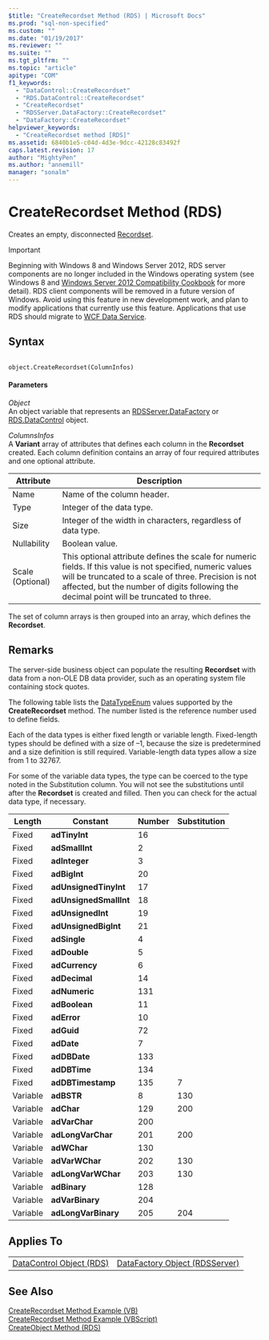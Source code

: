 ```yaml
---
$title: "CreateRecordset Method (RDS) | Microsoft Docs"
ms.prod: "sql-non-specified"
ms.custom: ""
ms.date: "01/19/2017"
ms.reviewer: ""
ms.suite: ""
ms.tgt_pltfrm: ""
ms.topic: "article"
apitype: "COM"
f1_keywords: 
  - "DataControl::CreateRecordset"
  - "RDS.DataControl::CreateRecordset"
  - "CreateRecordset"
  - "RDSServer.DataFactory::CreateRecordset"
  - "DataFactory::CreateRecordset"
helpviewer_keywords: 
  - "CreateRecordset method [RDS]"
ms.assetid: 6840b1e5-c04d-4d3e-9dcc-42128c83492f
caps.latest.revision: 17
author: "MightyPen"
ms.author: "annemill"
manager: "sonalm"
---
```

# CreateRecordset Method (RDS)
Creates an empty, disconnected [Recordset](../../../ado/reference/ado-api/recordset-object-ado.md).  
  
> [!IMPORTANT]
>  Beginning with Windows 8 and Windows Server 2012, RDS server components are no longer included in the Windows operating system (see Windows 8 and [Windows Server 2012 Compatibility Cookbook](https://www.microsoft.com/en-us/download/details.aspx?id=27416) for more detail). RDS client components will be removed in a future version of Windows. Avoid using this feature in new development work, and plan to modify applications that currently use this feature. Applications that use RDS should migrate to [WCF Data Service](http://go.microsoft.com/fwlink/?LinkId=199565).  
  
## Syntax  
  
```  
  
object.CreateRecordset(ColumnInfos)  
```  
  
#### Parameters  
 *Object*  
 An object variable that represents an [RDSServer.DataFactory](../../../ado/reference/rds-api/datafactory-object-rdsserver.md) or [RDS.DataControl](../../../ado/reference/rds-api/datacontrol-object-rds.md) object.  
  
 *ColumnsInfos*  
 A **Variant** array of attributes that defines each column in the **Recordset** created. Each column definition contains an array of four required attributes and one optional attribute.  
  
|Attribute|Description|  
|---------------|-----------------|  
|Name|Name of the column header.|  
|Type|Integer of the data type.|  
|Size|Integer of the width in characters, regardless of data type.|  
|Nullability|Boolean value.|  
|Scale (Optional)|This optional attribute defines the scale for numeric fields. If this value is not specified, numeric values will be truncated to a scale of three. Precision is not affected, but the number of digits following the decimal point will be truncated to three.|  
  
 The set of column arrays is then grouped into an array, which defines the **Recordset**.  
  
## Remarks  
 The server-side business object can populate the resulting **Recordset** with data from a non-OLE DB data provider, such as an operating system file containing stock quotes.  
  
 The following table lists the [DataTypeEnum](../../../ado/reference/ado-api/datatypeenum.md) values supported by the **CreateRecordset** method. The number listed is the reference number used to define fields.  
  
 Each of the data types is either fixed length or variable length. Fixed-length types should be defined with a size of –1, because the size is predetermined and a size definition is still required. Variable-length data types allow a size from 1 to 32767.  
  
 For some of the variable data types, the type can be coerced to the type noted in the Substitution column. You will not see the substitutions until after the **Recordset** is created and filled. Then you can check for the actual data type, if necessary.  
  
|Length|Constant|Number|Substitution|  
|------------|--------------|------------|------------------|  
|Fixed|**adTinyInt**|16||  
|Fixed|**adSmallInt**|2||  
|Fixed|**adInteger**|3||  
|Fixed|**adBigInt**|20||  
|Fixed|**adUnsignedTinyInt**|17||  
|Fixed|**adUnsignedSmallInt**|18||  
|Fixed|**adUnsignedInt**|19||  
|Fixed|**adUnsignedBigInt**|21||  
|Fixed|**adSingle**|4||  
|Fixed|**adDouble**|5||  
|Fixed|**adCurrency**|6||  
|Fixed|**adDecimal**|14||  
|Fixed|**adNumeric**|131||  
|Fixed|**adBoolean**|11||  
|Fixed|**adError**|10||  
|Fixed|**adGuid**|72||  
|Fixed|**adDate**|7||  
|Fixed|**adDBDate**|133||  
|Fixed|**adDBTime**|134||  
|Fixed|**adDBTimestamp**|135|7|  
|Variable|**adBSTR**|8|130|  
|Variable|**adChar**|129|200|  
|Variable|**adVarChar**|200||  
|Variable|**adLongVarChar**|201|200|  
|Variable|**adWChar**|130||  
|Variable|**adVarWChar**|202|130|  
|Variable|**adLongVarWChar**|203|130|  
|Variable|**adBinary**|128||  
|Variable|**adVarBinary**|204||  
|Variable|**adLongVarBinary**|205|204|  
  
## Applies To  
  
|||  
|-|-|  
|[DataControl Object (RDS)](../../../ado/reference/rds-api/datacontrol-object-rds.md)|[DataFactory Object (RDSServer)](../../../ado/reference/rds-api/datafactory-object-rdsserver.md)|  
  
## See Also  
 [CreateRecordset Method Example (VB)](../../../ado/reference/ado-api/createrecordset-method-example-vb.md)   
 [CreateRecordset Method Example (VBScript)](../../../ado/reference/rds-api/createrecordset-method-example-vbscript.md)   
 [CreateObject Method (RDS)](../../../ado/reference/rds-api/createobject-method-rds.md)



